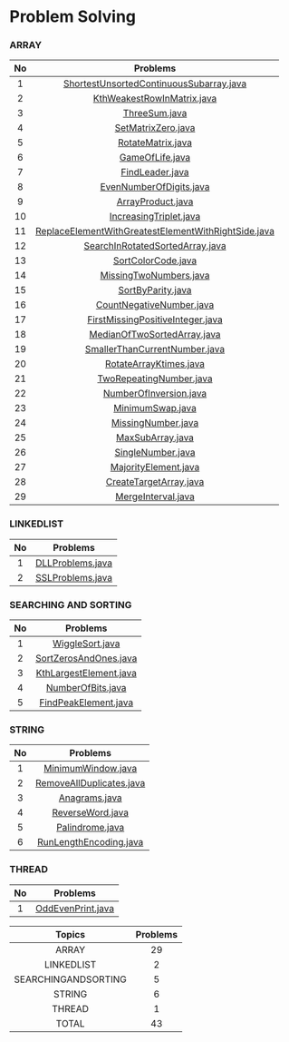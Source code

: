 # Problem Solving
### ARRAY
No|Problems|
:---: | :---:|
1|[ShortestUnsortedContinuousSubarray.java](https://github.com/ganeshannt/LetsImplementTheDSA/tree/master/src/main/java/com/practise/problemsolving/array/ShortestUnsortedContinuousSubarray.java)|
2|[KthWeakestRowInMatrix.java](https://github.com/ganeshannt/LetsImplementTheDSA/tree/master/src/main/java/com/practise/problemsolving/array/KthWeakestRowInMatrix.java)|
3|[ThreeSum.java](https://github.com/ganeshannt/LetsImplementTheDSA/tree/master/src/main/java/com/practise/problemsolving/array/ThreeSum.java)|
4|[SetMatrixZero.java](https://github.com/ganeshannt/LetsImplementTheDSA/tree/master/src/main/java/com/practise/problemsolving/array/SetMatrixZero.java)|
5|[RotateMatrix.java](https://github.com/ganeshannt/LetsImplementTheDSA/tree/master/src/main/java/com/practise/problemsolving/array/RotateMatrix.java)|
6|[GameOfLife.java](https://github.com/ganeshannt/LetsImplementTheDSA/tree/master/src/main/java/com/practise/problemsolving/array/GameOfLife.java)|
7|[FindLeader.java](https://github.com/ganeshannt/LetsImplementTheDSA/tree/master/src/main/java/com/practise/problemsolving/array/FindLeader.java)|
8|[EvenNumberOfDigits.java](https://github.com/ganeshannt/LetsImplementTheDSA/tree/master/src/main/java/com/practise/problemsolving/array/EvenNumberOfDigits.java)|
9|[ArrayProduct.java](https://github.com/ganeshannt/LetsImplementTheDSA/tree/master/src/main/java/com/practise/problemsolving/array/ArrayProduct.java)|
10|[IncreasingTriplet.java](https://github.com/ganeshannt/LetsImplementTheDSA/tree/master/src/main/java/com/practise/problemsolving/array/IncreasingTriplet.java)|
11|[ReplaceElementWithGreatestElementWithRightSide.java](https://github.com/ganeshannt/LetsImplementTheDSA/tree/master/src/main/java/com/practise/problemsolving/array/ReplaceElementWithGreatestElementWithRightSide.java)|
12|[SearchInRotatedSortedArray.java](https://github.com/ganeshannt/LetsImplementTheDSA/tree/master/src/main/java/com/practise/problemsolving/array/SearchInRotatedSortedArray.java)|
13|[SortColorCode.java](https://github.com/ganeshannt/LetsImplementTheDSA/tree/master/src/main/java/com/practise/problemsolving/array/SortColorCode.java)|
14|[MissingTwoNumbers.java](https://github.com/ganeshannt/LetsImplementTheDSA/tree/master/src/main/java/com/practise/problemsolving/array/MissingTwoNumbers.java)|
15|[SortByParity.java](https://github.com/ganeshannt/LetsImplementTheDSA/tree/master/src/main/java/com/practise/problemsolving/array/SortByParity.java)|
16|[CountNegativeNumber.java](https://github.com/ganeshannt/LetsImplementTheDSA/tree/master/src/main/java/com/practise/problemsolving/array/CountNegativeNumber.java)|
17|[FirstMissingPositiveInteger.java](https://github.com/ganeshannt/LetsImplementTheDSA/tree/master/src/main/java/com/practise/problemsolving/array/FirstMissingPositiveInteger.java)|
18|[MedianOfTwoSortedArray.java](https://github.com/ganeshannt/LetsImplementTheDSA/tree/master/src/main/java/com/practise/problemsolving/array/MedianOfTwoSortedArray.java)|
19|[SmallerThanCurrentNumber.java](https://github.com/ganeshannt/LetsImplementTheDSA/tree/master/src/main/java/com/practise/problemsolving/array/SmallerThanCurrentNumber.java)|
20|[RotateArrayKtimes.java](https://github.com/ganeshannt/LetsImplementTheDSA/tree/master/src/main/java/com/practise/problemsolving/array/RotateArrayKtimes.java)|
21|[TwoRepeatingNumber.java](https://github.com/ganeshannt/LetsImplementTheDSA/tree/master/src/main/java/com/practise/problemsolving/array/TwoRepeatingNumber.java)|
22|[NumberOfInversion.java](https://github.com/ganeshannt/LetsImplementTheDSA/tree/master/src/main/java/com/practise/problemsolving/array/NumberOfInversion.java)|
23|[MinimumSwap.java](https://github.com/ganeshannt/LetsImplementTheDSA/tree/master/src/main/java/com/practise/problemsolving/array/MinimumSwap.java)|
24|[MissingNumber.java](https://github.com/ganeshannt/LetsImplementTheDSA/tree/master/src/main/java/com/practise/problemsolving/array/MissingNumber.java)|
25|[MaxSubArray.java](https://github.com/ganeshannt/LetsImplementTheDSA/tree/master/src/main/java/com/practise/problemsolving/array/MaxSubArray.java)|
26|[SingleNumber.java](https://github.com/ganeshannt/LetsImplementTheDSA/tree/master/src/main/java/com/practise/problemsolving/array/SingleNumber.java)|
27|[MajorityElement.java](https://github.com/ganeshannt/LetsImplementTheDSA/tree/master/src/main/java/com/practise/problemsolving/array/MajorityElement.java)|
28|[CreateTargetArray.java](https://github.com/ganeshannt/LetsImplementTheDSA/tree/master/src/main/java/com/practise/problemsolving/array/CreateTargetArray.java)|
29|[MergeInterval.java](https://github.com/ganeshannt/LetsImplementTheDSA/tree/master/src/main/java/com/practise/problemsolving/array/MergeInterval.java)|

### LINKEDLIST
No|Problems|
:---: | :---:|
1|[DLLProblems.java](https://github.com/ganeshannt/LetsImplementTheDSA/tree/master/src/main/java/com/practise/problemsolving/linkedlist/DLLProblems.java)|
2|[SSLProblems.java](https://github.com/ganeshannt/LetsImplementTheDSA/tree/master/src/main/java/com/practise/problemsolving/linkedlist/SSLProblems.java)|

### SEARCHING AND SORTING
No|Problems|
:---: | :---:|
1|[WiggleSort.java](https://github.com/ganeshannt/LetsImplementTheDSA/tree/master/src/main/java/com/practise/problemsolving/searchingandsorting/WiggleSort.java)|
2|[SortZerosAndOnes.java](https://github.com/ganeshannt/LetsImplementTheDSA/tree/master/src/main/java/com/practise/problemsolving/searchingandsorting/SortZerosAndOnes.java)|
3|[KthLargestElement.java](https://github.com/ganeshannt/LetsImplementTheDSA/tree/master/src/main/java/com/practise/problemsolving/searchingandsorting/KthLargestElement.java)|
4|[NumberOfBits.java](https://github.com/ganeshannt/LetsImplementTheDSA/tree/master/src/main/java/com/practise/problemsolving/searchingandsorting/NumberOfBits.java)|
5|[FindPeakElement.java](https://github.com/ganeshannt/LetsImplementTheDSA/tree/master/src/main/java/com/practise/problemsolving/searchingandsorting/FindPeakElement.java)|

### STRING
No|Problems|
:---: | :---:|
1|[MinimumWindow.java](https://github.com/ganeshannt/LetsImplementTheDSA/tree/master/src/main/java/com/practise/problemsolving/string/MinimumWindow.java)|
2|[RemoveAllDuplicates.java](https://github.com/ganeshannt/LetsImplementTheDSA/tree/master/src/main/java/com/practise/problemsolving/string/RemoveAllDuplicates.java)|
3|[Anagrams.java](https://github.com/ganeshannt/LetsImplementTheDSA/tree/master/src/main/java/com/practise/problemsolving/string/Anagrams.java)|
4|[ReverseWord.java](https://github.com/ganeshannt/LetsImplementTheDSA/tree/master/src/main/java/com/practise/problemsolving/string/ReverseWord.java)|
5|[Palindrome.java](https://github.com/ganeshannt/LetsImplementTheDSA/tree/master/src/main/java/com/practise/problemsolving/string/Palindrome.java)|
6|[RunLengthEncoding.java](https://github.com/ganeshannt/LetsImplementTheDSA/tree/master/src/main/java/com/practise/problemsolving/string/RunLengthEncoding.java)|

### THREAD
No|Problems|
:---: | :---:|
1|[OddEvenPrint.java](https://github.com/ganeshannt/LetsImplementTheDSA/tree/master/src/main/java/com/practise/problemsolving/thread/OddEvenPrint.java)|

Topics|Problems|
:---: | :---:|
ARRAY|29|
LINKEDLIST|2|
SEARCHINGANDSORTING|5|
STRING|6|
THREAD|1|
TOTAL|43|
